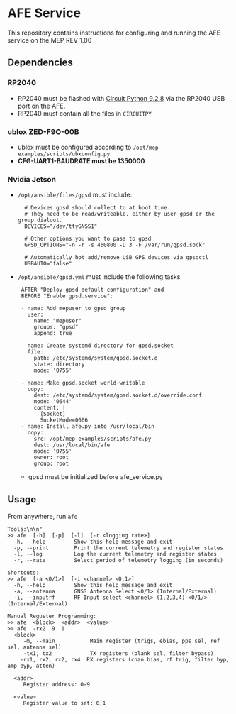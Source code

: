 # AFE Service

This repository contains instructions for configuring and running the AFE service on the MEP REV 1.00

## Dependencies

### RP2040

- RP2040 must be flashed with [Circuit Python 9.2.8](https://circuitpython.org/board/raspberry_pi_pico/) via the RP2040 USB port on the AFE.
- RP2040 must contain all the files in `CIRCUITPY`

### ublox ZED-F9O-00B

- ublox must be configured according to `/opt/mep-examples/scripts/ubxconfig.py`
- **CFG-UART1-BAUDRATE must be 1350000**

### Nvidia Jetson

- `/opt/ansible/files/gpsd` must include:
   
  ```
    # Devices gpsd should collect to at boot time.
    # They need to be read/writeable, either by user gpsd or the group dialout.
    DEVICES="/dev/ttyGNSS1"

    # Other options you want to pass to gpsd
    GPSD_OPTIONS="-n -r -s 460800 -D 3 -F /var/run/gpsd.sock"

    # Automatically hot add/remove USB GPS devices via gpsdctl
    USBAUTO="false"
  ```
- `/opt/ansible/gpsd.yml` must include the following tasks

  ```
   AFTER "Deploy gpsd default configuration" and
   BEFORE "Enable gpsd.service":

   - name: Add mepuser to gpsd group
     user:
       name: "mepuser"
       groups: "gpsd"
       append: true
        
   - name: Create systemd directory for gpsd.socket
     file:
       path: /etc/systemd/system/gpsd.socket.d
       state: directory
       mode: '0755'

   - name: Make gpsd.socket world-writable
     copy:
       dest: /etc/systemd/system/gpsd.socket.d/override.conf
       mode: '0644'
       content: |
         [Socket]
         SocketMode=0666
   - name: Install afe.py into /usr/local/bin
     copy:
       src: /opt/mep-examples/scripts/afe.py
       dest: /usr/local/bin/afe
       mode: '0755'
       owner: root
       group: root
     ```
  - gpsd must be initialized before afe_service.py
     
## Usage

From anywhere, run `afe`

```
Tools:\n\n"
>> afe  [-h]  [-p]  [-l]  [-r <logging rate>]
  -h, --help         Show this help message and exit
  -p, --print        Print the current telemetry and register states
  -l, --log          Log the current telemetry and register states
  -r, --rate         Select period of telemetry logging (in seconds)
  
Shortcuts:
>> afe  [-a <0/1>]  [-i <channel> <0,1>]
  -h, --help         Show this help message and exit
  -a, --antenna      GNSS Antenna Select <0/1> (Internal/External)
  -i, --inputrf      RF Input select <channel> (1,2,3,4) <0/1/> (Internal/External)

Manual Reguster Programming:
>> afe  <block>  <addr>  <value>
>> afe  -rx2  9  1
  <block>
     -m, --main           Main register (trigs, ebias, pps sel, ref sel, antenna sel)
     -tx1, tx2            TX registers (blank sel, filter bypass)
    -rx1, rx2, rx2, rx4  RX registers (chan bias, rf trig, filter byp, amp byp, atten)

  <addr>
     Register address: 0-9

  <value>
     Register value to set: 0,1
```
